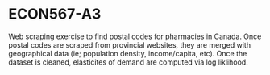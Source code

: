 # ECON567-A3

Web scraping exercise to find postal codes for pharmacies in Canada. Once postal codes are scraped from provincial websites, they are merged with geographical data (ie; population density, income/capita, etc). Once the dataset is cleaned, elasticites of demand are computed via log liklihood. 
